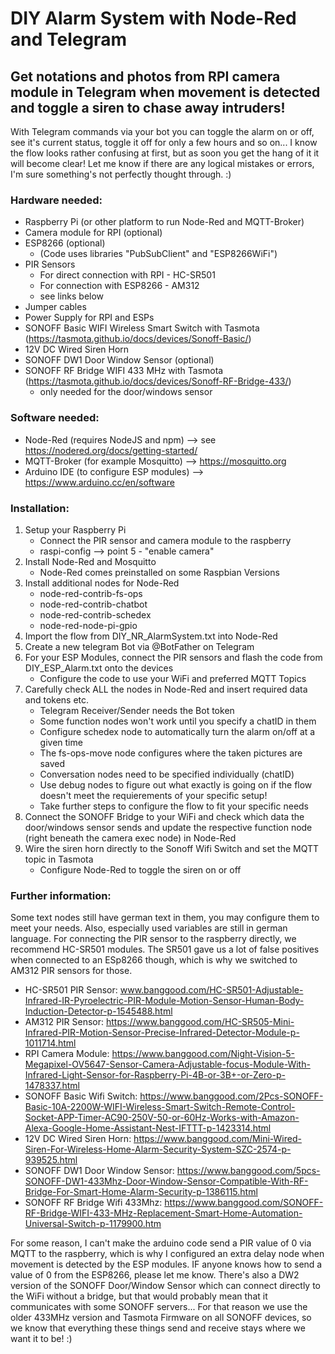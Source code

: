 # DIY Alarm System with Node-Red and Telegram
## Get notations and photos from RPI camera module in Telegram when movement is detected and toggle a siren to chase away intruders!

With Telegram commands via your bot you can toggle the alarm on or off, see it's current status, toggle it off for only a few hours and so on...
I know the flow looks rather confusing at first, but as soon you get the hang of it it will become clear!
Let me know if there are any logical mistakes or errors, I'm sure something's not perfectly thought through. :)

### Hardware needed:
- Raspberry Pi (or other platform to run Node-Red and MQTT-Broker)
- Camera module for RPI (optional)
- ESP8266 (optional)
  - (Code uses libraries "PubSubClient" and "ESP8266WiFi")
- PIR Sensors 
  - For direct connection with RPI - HC-SR501
  - For connection with ESP8266 - AM312
  - see links below
- Jumper cables
- Power Supply for RPI and ESPs
- SONOFF Basic WIFI Wireless Smart Switch with Tasmota (https://tasmota.github.io/docs/devices/Sonoff-Basic/)
- 12V DC Wired Siren Horn
- SONOFF DW1 Door Window Sensor (optional)
- SONOFF RF Bridge WIFI 433 MHz with Tasmota (https://tasmota.github.io/docs/devices/Sonoff-RF-Bridge-433/)
  - only needed for the door/windows sensor

### Software needed:
- Node-Red (requires NodeJS and npm) --> see https://nodered.org/docs/getting-started/
- MQTT-Broker (for example Mosquitto) --> https://mosquitto.org
- Arduino IDE (to configure ESP modules) --> https://www.arduino.cc/en/software

### Installation:
1. Setup your Raspberry Pi
    - Connect the PIR sensor and camera module to the raspberry
    - raspi-config --> point 5 - "enable camera"
2. Install Node-Red and Mosquitto
    - Node-Red comes preinstalled on some Raspbian Versions
3. Install additional nodes for Node-Red
    - node-red-contrib-fs-ops
    - node-red-contrib-chatbot
    - node-red-contrib-schedex
    - node-red-node-pi-gpio
4. Import the flow from DIY_NR_AlarmSystem.txt into Node-Red
5. Create a new telegram Bot via @BotFather on Telegram
6. For your ESP Modules, connect the PIR sensors and flash the code from DIY_ESP_Alarm.txt onto the devices
    - Configure the code to use your WiFi and preferred MQTT Topics
7. Carefully check ALL the nodes in Node-Red and insert required data and tokens etc.
    - Telegram Receiver/Sender needs the Bot token
    - Some function nodes won't work until you specify a chatID in them
    - Configure schedex node to automatically turn the alarm on/off at a given time
    - The fs-ops-move node configures where the taken pictures are saved
    - Conversation nodes need to be specified individually (chatID)
    - Use debug nodes to figure out what exactly is going on if the flow doesn't meet the requierements of your specific setup!
    - Take further steps to configure the flow to fit your specific needs
8. Connect the SONOFF Bridge to your WiFi and check which data the door/windows sensor sends and update the respective function node (right beneath the camera exec node) in Node-Red
9. Wire the siren horn directly to the Sonoff Wifi Switch and set the MQTT topic in Tasmota
    - Configure Node-Red to toggle the siren on or off

### Further information:
Some text nodes still have german text in them, you may configure them to meet your needs. Also, especially used variables are still in german language.
For connecting the PIR sensor to the raspberry directly, we recommend HC-SR501 modules. The SR501 gave us a lot of false positives when connected to an ESp8266 though, which is why we switched to AM312 PIR sensors for those.

- HC-SR501 PIR Sensor: www.banggood.com/HC-SR501-Adjustable-Infrared-IR-Pyroelectric-PIR-Module-Motion-Sensor-Human-Body-Induction-Detector-p-1545488.html
- AM312 PIR Sensor: https://www.banggood.com/HC-SR505-Mini-Infrared-PIR-Motion-Sensor-Precise-Infrared-Detector-Module-p-1011714.html
- RPI Camera Module: https://www.banggood.com/Night-Vision-5-Megapixel-OV5647-Sensor-Camera-Adjustable-focus-Module-With-Infrared-Light-Sensor-for-Raspberry-Pi-4B-or-3B+-or-Zero-p-1478337.html
- SONOFF Basic Wifi Switch: https://www.banggood.com/2Pcs-SONOFF-Basic-10A-2200W-WIFI-Wireless-Smart-Switch-Remote-Control-Socket-APP-Timer-AC90-250V-50-or-60Hz-Works-with-Amazon-Alexa-Google-Home-Assistant-Nest-IFTTT-p-1423314.html
- 12V DC Wired Siren Horn: https://www.banggood.com/Mini-Wired-Siren-For-Wireless-Home-Alarm-Security-System-SZC-2574-p-939525.html
- SONOFF DW1 Door Window Sensor: https://www.banggood.com/5pcs-SONOFF-DW1-433Mhz-Door-Window-Sensor-Compatible-With-RF-Bridge-For-Smart-Home-Alarm-Security-p-1386115.html
- SONOFF RF Bridge Wifi 433Mhz: https://www.banggood.com/SONOFF-RF-Bridge-WIFI-433-MHz-Replacement-Smart-Home-Automation-Universal-Switch-p-1179900.htm

For some reason, I can't make the arduino code send a PIR value of 0 via MQTT to the raspberry, which is why I configured an extra delay node when movement is detected by the ESP modules. IF anyone knows how to send a value of 0 from the ESP8266, please let me know.
There's also a DW2 version of the SONOFF Door/Window Sensor which can connect directly to the WiFi without a bridge, but that would probably mean that it communicates with some SONOFF servers...
For that reason we use the older 433MHz version and Tasmota Firmware on all SONOFF devices, so we know that everything these things send and receive stays where we want it to be! :)
